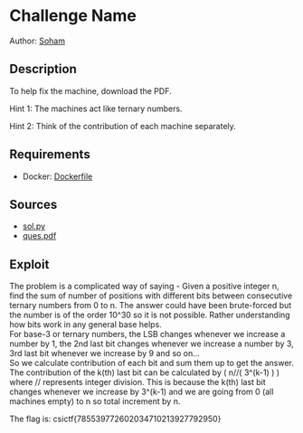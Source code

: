 # Challenge Name

Author: [Soham](https://github.com/harsoh)

## Description

To help fix the machine, download the PDF.

Hint 1: The machines act like ternary numbers.

Hint 2: Think of the contribution of each machine separately.

## Requirements

- Docker: [Dockerfile](./Dockerfile)

## Sources

- [sol.py](./sol.py)
- [ques.pdf](./ques.pdf)

## Exploit

The problem is a complicated way of saying - Given a positive integer n, find the sum of number of positions with different bits between consecutive ternary numbers from 0 to n.
The answer could have been brute-forced but the number is of the order 10^30 so it is not possible. Rather understanding how bits work in any general base helps. <br />
For base-3 or ternary numbers, the LSB changes whenever we increase a number by 1, the 2nd last bit changes whenever we increase a number by 3, 3rd last bit whenever we increase
by 9 and so on... <br />
So we calculate contribution of each bit and sum them up to get the answer. The contribution of the k(th) last bit can be calculated by ( n//( 3^(k-1) ) ) where // represents 
integer division. This is because the k(th) last bit changes whenever we increase by 3^(k-1) and we are going from 0 (all machines empty) to n so total increment by n.
<br />

The flag is:
csictf{785539772602034710213927792950}
